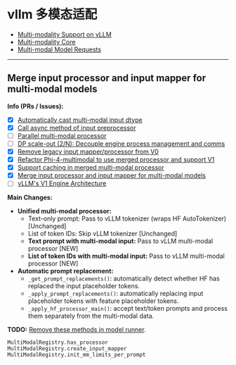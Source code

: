 # vllm 多模态适配

- [Multi-modality Support on vLLM](https://github.com/vllm-project/vllm/issues/4194)
- [Multi-modality Core](https://github.com/orgs/vllm-project/projects/8/views/4)
- [Multi-modal Model Requests](https://github.com/orgs/vllm-project/projects/10/views/1)

---

## Merge input processor and input mapper for multi-modal models

**Info (PRs / Issues):**

- [x] [Automatically cast multi-modal input dtype](https://github.com/vllm-project/vllm/pull/18756)
- [x] [Call async method of input preprocessor](https://github.com/vllm-project/vllm/pull/18134)
- [ ] [Parallel multi-modal processor](https://github.com/vllm-project/vllm/pull/17831)
- [ ] [DP scale-out (2/N): Decouple engine process management and comms](https://github.com/vllm-project/vllm/pull/15977)
- [x] [Remove legacy input mapper/processor from V0](https://github.com/vllm-project/vllm/pull/15686)
- [x] [Refactor Phi-4-multimodal to use merged processor and support V1](https://github.com/vllm-project/vllm/pull/15477)
- [x] [Support caching in merged multi-modal processor](https://github.com/vllm-project/vllm/pull/11396)
- [x] [Merge input processor and input mapper for multi-modal models](https://github.com/vllm-project/vllm/issues/10114)
- [ ] [vLLM's V1 Engine Architecture](https://github.com/vllm-project/vllm/issues/8779)

**Main Changes:**

- **Unified multi-modal processor:**
  - Text-only prompt: Pass to vLLM tokenizer (wraps HF AutoTokenizer) [Unchanged]
  - List of token IDs: Skip vLLM tokenizer [Unchanged]
  - **Text prompt with multi-modal input:** Pass to vLLM multi-modal processor [NEW]
  - **List of token IDs with multi-modal input:** Pass to vLLM multi-modal processor [NEW]
- **Automatic prompt replacement:**
  - `_get_prompt_replacements()`: automatically detect whether HF has replaced the input placeholder tokens.
  - `_apply_prompt_replacements()`: automatically replacing input placeholder tokens with feature placeholder tokens.
  - `_apply_hf_processor_main()`: accept text/token prompts and process them separately from the multi-modal data.

**TODO:** [Remove these methods in model runner](https://github.com/vllm-project/vllm-ascend/issues/673).

```
MultiModalRegistry.has_processor
MultiModalRegistry.create_input_mapper
MultiModalRegistry.init_mm_limits_per_prompt
```
